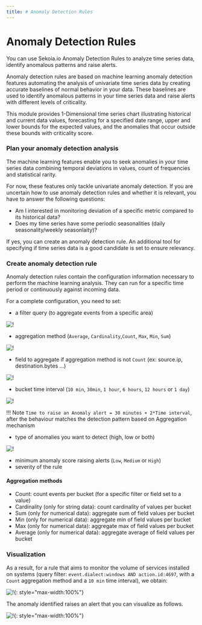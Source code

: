 ```yaml
---
title: # Anomaly Detection Rules
---
```


# Anomaly Detection Rules

You can use Sekoia.io Anomaly Detection Rules to analyze time series data, identify anomalous patterns and raise alerts.

Anomaly detection rules are based on machine learning anomaly detection features automating the analysis of univariate time series data by creating accurate baselines of normal behavior in your data. These baselines are used to identify anomalous patterns in your time series data and raise alerts with different levels of criticality.

This module provides 1-Dimensional time series chart illustrating historical and current data values, forecasting for a specified date range, upper and lower bounds for the expected values, and the anomalies that occur outside these bounds with criticality score.

### Plan your anomaly detection analysis

The machine learning features enable you to seek anomalies in your time series data combining temporal deviations in values, count of frequencies and statistical rarity.

For now, these features only tackle univariate anomaly detection. If you are uncertain how to use anomaly detection rules and whether it is relevant, you have to answer the following questions:

- Am I interested in monitoring deviation of a specific metric compared to its historical data?
- Does my time series have some periodic seasonalities (daily seasonality/weekly seasonlaity)?

If yes, you can create an anomaly detection rule. An additional tool for specifying if time series data is a good candidate is set to ensure relevancy.

### Create anomaly detection rule

Anomaly detection rules contain the configuration information necessary to perform the machine learning analysis. They can run for a specific time period or continuously against incoming data.

For a complete configuration, you need to set:

- a filter query (to aggregate events from a specific area)

![!](/assets/xdr/rules/anomaly/172566414-fbb7ecc9-78ea-474d-b1db-f8248fb927c7.png)

- aggregation method (`Average`, `Cardinality`,`Count`, `Max`, `Min`, `Sum`)

![!](/assets/xdr/rules/anomaly/172566563-23702360-16d2-4eed-8bc9-ce2b58dfcc9a.png)

- field to aggregate if aggregation method is not `Count` (ex: source.ip, destination.bytes ...)

![!](/assets/xdr/rules/anomaly/172567053-4941b348-9097-4a67-82c1-68075c0c196d.png)

- bucket time interval (`10 min`, `30min`, `1 hour`, `6 hours`, `12 hours` or `1 day`)

![!](/assets/xdr/rules/anomaly/172567318-cb8d9304-b86b-4b2e-ab21-8e43b177324b.png)

!!! Note
  `Time to raise an Anomaly alert = 30 minutes + 2*Time interval`, after the behaviour matches the detection pattern based on Aggregation mechanism

- type of anomalies you want to detect (high, low or both)

![!](/assets/xdr/rules/anomaly/172567367-0aa07dab-e203-441a-8484-2defb9b6189a.png)

- minimum anomaly score raising alerts (`Low`, `Medium` or `High`)
- severity of the rule

#### Aggregation methods
- Count: count events per bucket (for a specific filter or field set to a value)
- Cardinality (only for string data): count cardinality of values per bucket
- Sum (only for numerical data): aggregate sum of field values per bucket
- Min (only for numerical data): aggregate min of field values per bucket
- Max (only for numerical data): aggregate max of field values per bucket
- Average (only for numerical data): aggregate average of field values per bucket


### Visualization
As a result, for a rule that aims to monitor the volume of services installed on systems (query filter: `event.dialect:windows AND action.id:4697`, with a `Count` aggregation method and a `10 min` time interval), we obtain:

![!](/assets/xdr/rules/anomaly/172630813-fc957ee3-0b28-45d1-ace7-696a7208213e.png){: style="max-width:100%"}

The anomaly identified raises an alert that you can visualize as follows.

![!](/assets/xdr/rules/anomaly/172631385-a6054d11-3b42-45ff-b4ca-7f98b3a1ec9e.png){: style="max-width:100%"}
